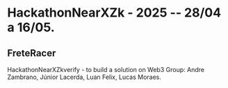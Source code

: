 # HackathonNearXZk - 2025 -- 28/04 a 16/05.
## FreteRacer ##
HackathonNearXZkverify - to build a solution on Web3
Group: Andre Zambrano, Júnior Lacerda, Luan Felix, Lucas Moraes.
